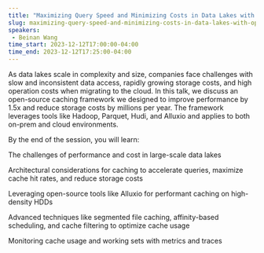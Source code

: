 ```yaml
---
title: "Maximizing Query Speed and Minimizing Costs in Data Lakes with Open-Source Caching"
slug: maximizing-query-speed-and-minimizing-costs-in-data-lakes-with-open-source-caching
speakers:
 - Beinan Wang
time_start: 2023-12-12T17:00:00-04:00
time_end: 2023-12-12T17:25:00-04:00
---
```


As data lakes scale in complexity and size, companies face challenges with slow and inconsistent data access, rapidly growing storage costs, and high operation costs when migrating to the cloud. In this talk, we discuss an open-source caching framework we designed to improve performance by 1.5x and reduce storage costs by millions per year. The framework leverages tools like Hadoop, Parquet, Hudi, and Alluxio and applies to both on-prem and cloud environments.
 
 
 
 By the end of the session, you will learn:
 
 
 
 The challenges of performance and cost in large-scale data lakes
 
 Architectural considerations for caching to accelerate queries, maximize cache hit rates, and reduce storage costs
 
 Leveraging open-source tools like Alluxio for performant caching on high-density HDDs
 
 Advanced techniques like segmented file caching, affinity-based scheduling, and cache filtering to optimize cache usage
 
 Monitoring cache usage and working sets with metrics and traces